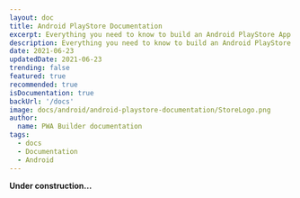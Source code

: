 ```yaml
---
layout: doc
title: Android PlayStore Documentation
excerpt: Everything you need to know to build an Android PlayStore App from your PWA
description: Everything you need to know to build an Android PlayStore App from your PWA
date: 2021-06-23
updatedDate: 2021-06-23
trending: false
featured: true
recommended: true
isDocumentation: true
backUrl: '/docs'
image: docs/android/android-playstore-documentation/StoreLogo.png
author:
  name: PWA Builder documentation
tags:
  - docs
  - Documentation
  - Android
---
```


**Under construction...**